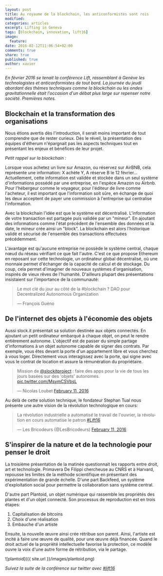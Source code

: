 ```yaml
---
layout: post
title: Au royaume de la blockchain, les anticonformistes sont rois 
modified:
categories: articles
excerpt: Lifting in Geneva
tags: [blockchain, innovation, lift16]
image:
  feature:
date: 2016-02-12T11:06:54+02:00
comments: true
share: true
published: true
author: xavier
---
```


_En février 2016 se tenait la conférence Lift, rassemblant à Genève les technologistes et anticonformistes de tout bord. La journée du jeudi abordant des thèmes techniques comme la blockchain ou les ondes gravitationnelle était l'occasion d'un débat plus large sur repenser notre société. Premières notes._ 


## Blockchain et la transformation des organisations

Nous étions avertis dès l'introduction, il serait moins important de tout comprendre que de rester curieux. Dès le réveil, la présentation des équipes d'étherum n'épargnait pas les aspects techniques tout en présentant les enjeux et bénéfices de leur projet.

_Petit rappel sur la blockchain :_ 

Lorsque vous achetez un livre sur Amazon, ou réservez sur AirBNB, cela représente une information: X achète Y, A réserve B le 12 février... Actuellement, cette information est validée et stockée dans un seul système d'informations possédé par une entreprise, en l'espèce Amazon ou Airbnb. Pour l'hébergeur comme le voyageur, pour l'éditeur de livre comme l'acheteur, il est important que l'information soit sûre, en échange de quoi les deux acceptent de payer une commission à l'entreprise qui centralise l'information.

Avec la blockchain l'idée est que le système est décentralisé. L'information de votre transaction est partagée puis validée par un "mineur". En ajoutant des informations comme l'état précédent de l'ensemble des données et la date, le mineur crée ainsi un "block". La blockchain est alors l'historique validé et sécurisé de l'ensemble des transactions effectuées précédemment.

L'avantage est qu'aucune entreprise ne possède le système central, chaque nœud du réseau vérifiant ce que fait l'autre. C'est ce que propose Ethereum en reposant sur cette technologie, un ordinateur global décentralisé, où une monnaie permet d'échanger de la capacité de calcul et de stockage.  Du coup, cela permet d'imaginer de nouveaux systèmes d'organisation, inspirés de vieux rêves de l'humanité. D'ailleurs plupart des présentations insistaient sur l'importance de la communauté: 

<blockquote><p>Le mot clé du jour au côté de la #blockchain ? DAO pour Decentralized Autonomous Organization </p>  &mdash; François Guéno </blockquote>

## De l'internet des objets à l'économie des objets

Aussi slock.it présentait sa solution destinée aux objets connectés. En ajoutant un petit ordinateur embarqué à chaque objet, on peut le rendre entièrement autonome. L'objectif est de passer du simple partage d'informations à un objet autonome capable de signer des contrats. Par exemple, vous êtes devant la porte d'un appartement libre et vous cherchez à vous loger. Directement vous interagissez avec la porte, qui signe avec vous le contrat de location et assure la rémunération du propriétaire. 

<blockquote class="twitter-tweet" data-lang="en"><p lang="fr" dir="ltr">Mission de <a href="https://twitter.com/slockitproject">@slockitproject</a> : faire des apps pour la vie de tous les jours basées sur des &#39;objets&#39; autonomes. <a href="https://t.co/MsymCSVbsL">pic.twitter.com/MsymCSVbsL</a></p>&mdash; Nicolas Loubet <a href="https://twitter.com/NicolasLoubet/status/697734941816332288">February 11, 2016</a></blockquote>

Au delà de cette solution technique, le fondateur Stephan Tual nous présente une autre vision de la révolution technologique en cours: 

<blockquote class="twitter-tweet" data-lang="en"><p lang="fr" dir="ltr">La révolution industrielle a automatisé le travail de l&#39;ouvrier, la révolution en cours automatise le patron <a href="https://twitter.com/hashtag/Lift16?src=hash">#Lift16</a></p>&mdash; Les Bricodeurs (@LesBricodeurs) <a href="https://twitter.com/LesBricodeurs/status/697737587671351296">February 11, 2016</a></blockquote>

## S'inspirer de la nature et de la technologie pour penser le droit

La troisième présentation de la matinée questionnait les rapports entre droit, art et technologie. Primavera De Filippi chercheuse au CNRS et à Harvard, repousse les limites de la méthode scientifique en présentant des expérimentation de grande échelle. D'une part Backfeed, un système d'exploitation social pour permettre la collaboration sans système central. 

D'autre part Plantoid, un objet numérique qui rassemble les propriétés des plantes et d'un objet connecté. Son processus de reproduction est en trois étapes:

1. Capitalisation de bitcoins
2. Choix d'une réalisation 
3. Embauche d'un artiste

Ensuite, la nouvelle œuvre ainsi crée rétribue son parent. Ainsi, l'artiste est incité à faire une œuvre de qualité, pour une œuvre déjà financée. Quand le droit actuel de la propriété intellectuelle favorise la protection, ce modèle ouvre la voix d'une autre forme de rétribution, via le partage. 

![plantoid]({{ site.url }}/images/plantoid.png)

_Suivez la suite de la conférence sur twitter avec [#lift16](https://twitter.com/hashtag/Lift16?src=hash)_

>
